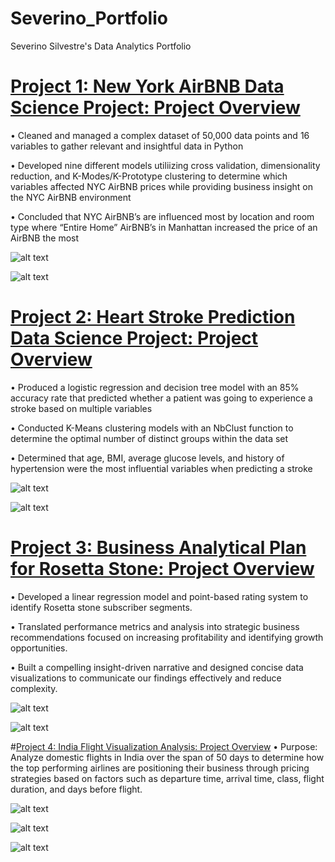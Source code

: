 # Severino_Portfolio
Severino Silvestre's Data Analytics Portfolio

# [Project 1: New York AirBNB Data Science Project: Project Overview](https://github.com/sevesilvestre/NYC_AirBNB_Data)
• Cleaned and managed a complex dataset of 50,000 data points and 16 variables to gather relevant and insightful data in Python

• Developed nine different models utiliizing cross validation, dimensionality reduction, and K-Modes/K-Prototype clustering to determine which variables affected NYC AirBNB prices while providing business insight on the NYC AirBNB environment

• Concluded that NYC AirBNB’s are influenced most by location and room type where “Entire Home” AirBNB’s in Manhattan increased the price of an AirBNB the most

![alt text](https://github.com/sevesilvestre/Severino_Portfolio/blob/main/images/NYCCoefficient.png)

![alt text](https://github.com/sevesilvestre/Severino_Portfolio/blob/main/images/NYCCluster.png)

# [Project 2: Heart Stroke Prediction Data Science Project: Project Overview](https://github.com/sevesilvestre/StrokePredictionData)
• Produced a logistic regression and decision tree model with an 85% accuracy rate that predicted whether a patient was going to experience a stroke based on multiple variables

• Conducted K-Means clustering models with an NbClust function to determine the optimal number of distinct groups within the data set

• Determined that age, BMI, average glucose levels, and history of hypertension were the most influential variables when predicting a stroke

![alt text](https://github.com/sevesilvestre/Severino_Portfolio/blob/main/images/RCluster.png)

![alt text](https://github.com/sevesilvestre/Severino_Portfolio/blob/main/images/DecisionTree.png)

# [Project 3: Business Analytical Plan for Rosetta Stone: Project Overview](https://github.com/sevesilvestre/BusinessAnalysisRosettaStone)
• Developed a linear regression model and point-based rating system to identify Rosetta stone subscriber segments.

• Translated performance metrics and analysis into strategic business recommendations focused on increasing profitability and identifying growth opportunities.

• Built a compelling insight-driven narrative and designed concise data visualizations to communicate our findings effectively and reduce complexity.


![alt text](https://github.com/sevesilvestre/Severino_Portfolio/blob/main/images/PointSystem.png)

![alt text](https://github.com/sevesilvestre/Severino_Portfolio/blob/main/images/LinearRegression.png)

#[Project 4: India Flight Visualization Analysis: Project Overview](https://github.com/sevesilvestre/IndiaFlightAnalysis)
• Purpose: Analyze domestic flights in India over the span of 50 days to determine how the top performing airlines are positioning their business through pricing strategies based on factors such as departure time, arrival time, class, flight duration, and days before flight.

![alt text](https://github.com/sevesilvestre/Severino_Portfolio/blob/main/images/Flight1.png)

![alt text](https://github.com/sevesilvestre/Severino_Portfolio/blob/main/images/Flight2.png)

![alt text](https://github.com/sevesilvestre/Severino_Portfolio/blob/main/images/Flight3.png)





